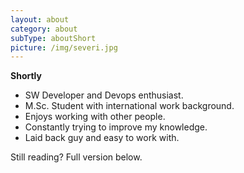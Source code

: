 ```yaml
---
layout: about
category: about
subType: aboutShort
picture: /img/severi.jpg
---
```


<strong>Shortly</strong>


- SW Developer and Devops enthusiast.
- M.Sc. Student with international work background.
- Enjoys working with other people.
- Constantly trying to improve my knowledge.
- Laid back guy and easy to work with.

Still reading? Full version below.
